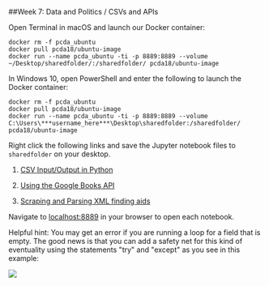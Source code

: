##Week 7: Data and Politics / CSVs and APIs

<!--
explain Rest APIs by showing how a google search can change by changing the URL
-->

Open Terminal in macOS and launch our Docker container:

```
docker rm -f pcda_ubuntu
docker pull pcda18/ubuntu-image
docker run --name pcda_ubuntu -ti -p 8889:8889 --volume ~/Desktop/sharedfolder/:/sharedfolder/ pcda18/ubuntu-image
```

In Windows 10, open PowerShell and enter the following to launch the Docker container:

```
docker rm -f pcda_ubuntu
docker pull pcda18/ubuntu-image
docker run --name pcda_ubuntu -ti -p 8889:8889 --volume C:\Users\***username_here***\Desktop\sharedfolder:/sharedfolder/ pcda18/ubuntu-image
```


Right click the following links and save the Jupyter notebook files to `sharedfolder` on your desktop.

1. [CSV Input/Output in Python](https://raw.githubusercontent.com/pcda18/pcda18.github.io/master/week-07.1_CSV-Input-Output.ipynb)

2. [Using the Google Books API](https://raw.githubusercontent.com/pcda18/pcda18.github.io/master/week-07.2_Google_Books_API.ipynb)

3. [Scraping and Parsing XML finding aids](https://raw.githubusercontent.com/pcda18/pcda18.github.io/master/Week-06_Scraping-and-Parsing-XML.ipynb)

Navigate to [localhost:8889](localhost:8889) in your browser to open each notebook.

Helpful hint: You may get an error if you are running a loop for a field that is empty. The good news is that you can add a safety net for this kind of eventuality using the statements "try" and "except" as you see in this example:

![](img/try.except.png)
